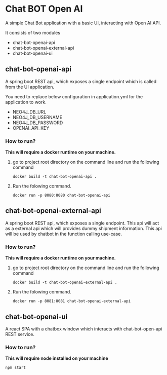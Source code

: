 # Chat BOT Open AI

A simple Chat Bot application with a basic UI, interacting with Open AI API.

It consists of two modules

* chat-bot-openai-api
* chat-bot-openai-external-api
* chat-bot-openai-ui

## chat-bot-openai-api

A spring boot REST api, which exposes a single endpoint which is called from the UI application.

You need to replace below configuration in application.yml for the application to work. 
* NEO4J_DB_URL
* NEO4J_DB_USERNAME
* NEO4J_DB_PASSWORD
* OPENAI_API_KEY

### How to run?
**This will require a docker runtime on your machine.**
1. go to project root directory on the command line and run the following command
    ```
    docker build -t chat-bot-openai-api .
    ```
2. Run the folowing command. 
    ```
    docker run -p 8080:8080 chat-bot-openai-api
    ```
## chat-bot-openai-external-api

A spring boot REST api, which exposes a single endpoint. This api will act as a external api which will provides dummy shipment information. This api will be used by chatbot in the function calling use-case.
### How to run?
**This will require a docker runtime on your machine.**
1. go to project root directory on the command line and run the following command
    ```
    docker build -t chat-bot-openai-external-api .
    ```
2. Run the folowing command. 
    ```
    docker run -p 8081:8081 chat-bot-openai-external-api
    ```
## chat-bot-openai-ui

A react SPA with a chatbox window which interacts with chat-bot-open-api REST service.
### How to run?
**This will require node installed on your machine**
```
npm start
```
